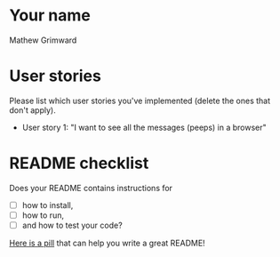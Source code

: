 # Your name

Mathew Grimward

# User stories 

Please list which user stories you've implemented (delete the ones that don't apply).

- User story 1: "I want to see all the messages (peeps) in a browser"

# README checklist

Does your README contains instructions for

- [ ] how to install,
- [ ] how to run,
- [ ] and how to test your code?

[Here is a pill](https://github.com/makersacademy/course/blob/main/pills/readmes.md) that can help you write a great README!
